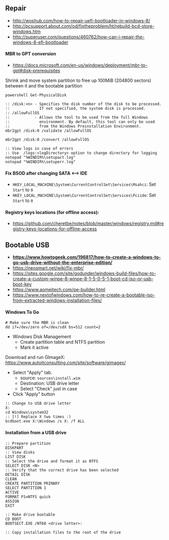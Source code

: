## Repair
* http://woshub.com/how-to-repair-uefi-bootloader-in-windows-8/
* http://pcsupport.about.com/od/fixtheproblem/ht/rebuild-bcd-store-windows.htm
* http://superuser.com/questions/460762/how-can-i-repair-the-windows-8-efi-bootloader

#### MBR to GPT conversion

* https://docs.microsoft.com/en-us/windows/deployment/mbr-to-gpt#disk-prerequisites

Shrink and move system partition to free up 100MiB (204800 sectors) between it and the bootable partition

```batch
powershell Get-PhysicalDisk

:: /disk:<n> - Specifies the disk number of the disk to be processed.
::             If not specified, the system disk is processed.
:: /allowFullOS
::           - Allows the tool to be used from the full Windows
::             environment. By default, this tool can only be used
::             from the Windows Preinstallation Environment.
mbr2gpt /disk:0 /validate /allowFullOS

mbr2gpt /disk:0 /convert /allowFullOS

:: View logs in case of errors
:: Use  /logs:<logDirectory> option to change directory for logging
notepad "%WINDIR%\setupact.log"
notepad "%WINDIR%\setuperr.log"
```

#### Fix BSOD after changing SATA <--> IDE

* `HKEY_LOCAL_MACHINE\System\CurrentControlSet\Services\Msahci`: Set `Start` to `0`
* `HKEY_LOCAL_MACHINE\System\CurrentControlSet\Services\Pciide`: Set `Start` to `0`

#### Registry keys locations (for offline access):

* https://github.com/cheretbe/notes/blob/master/windows/registry.md#registry-keys-locations-for-offline-access

## Bootable USB
* **https://www.howtogeek.com/196817/how-to-create-a-windows-to-go-usb-drive-without-the-enterprise-edition/**
* https://neosmart.net/wiki/fix-mbr/
* https://sites.google.com/site/godunder/windows-build-files/how-to-create-a-custom-winpe-8-winpe-8-1-5-0-5-1-boot-cd-iso-or-usb-boot-key
* https://www.aomeitech.com/pe-builder.html
* https://www.nextofwindows.com/how-to-re-create-a-bootable-iso-from-extracted-windows-installation-files/

#### Windows To Go
```shell
# Make sure the MBR is clean
dd if=/dev/zero of=/dev/sdX bs=512 count=2
```
* Windows Disk Management
    * Create partition table and NTFS partition
    * Mark it active

Download and run GImageX: https://www.autoitconsulting.com/site/software/gimagex/

* Select "Apply" tab.
    * source: `sources\install.wim`
    * Destination: USB drive letter
    * Select "Check" just in case
* Click "Apply" button

```batch
:: Change to USB drive letter
X:
cd Windows\system32
:: [!] Replace X two times :)
bcdboot.exe X:\Windows /s X: /f ALL
```

#### Installation from a USB drive

```batch
:: Prepare partition
DISKPART
:: View disks
LIST DISK
:: Select the drive and format it as NTFS
SELECT DISK <N>
:: Verify that the correct drive has been selected
DETAIL DISK
CLEAN
CREATE PARTITION PRIMARY
SELECT PARTITION 1
ACTIVE
FORMAT FS=NTFS quick
ASSIGN
EXIT

:: Make drive bootable
CD BOOT
BOOTSECT.EXE /NT60 <drive letter>:

:: Copy installation files to the root of the drive
```
